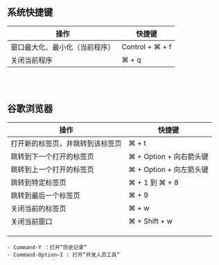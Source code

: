 ## 系统快捷键

|操作|快捷键|
|---|---|
|窗口最大化、最小化（当前程序）|Control + ⌘ + f|
|关闭当前程序|⌘ + q|

<br><br>

## 谷歌浏览器
|操作|快捷键|
|-----|-----|
|打开新的标签页，并跳转到该标签页|⌘ + t|
|跳转到下一个打开的标签页|⌘ + Option + 向右箭头键|
|跳转到上一个打开的标签页|⌘ + Option + 向左箭头键|
|跳转到特定标签页|⌘ + 1 到 ⌘ + 8|
|跳转到最后一个标签页|⌘ + 9|
|关闭当前的标签页|⌘ + w|
|关闭当前窗口|⌘ + Shift + w|
|||
|||
|||
```
- Command-Y ：打开“历史记录”
- Command-Option—I : 打开“开发人员工具”
```


